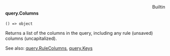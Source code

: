 <div style="float:right"><span class="builtin">Builtin</span></div>

#### query.Columns

``` suneido
() => object
```

Returns a list of the columns in the query, including any rule (unsaved) columns (uncapitalized).

See also: 
[query.RuleColumns](<query.RuleColumns.md>),
[query.Keys](<query.Keys.md>)